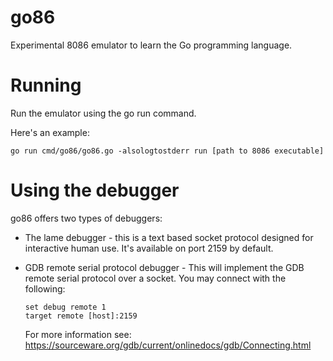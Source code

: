 # go86
Experimental 8086 emulator to learn the Go programming language.


# Running

Run the emulator using the go run command.  

Here's an example:

```
go run cmd/go86/go86.go -alsologtostderr run [path to 8086 executable]
```


# Using the debugger

go86 offers two types of debuggers:

* The lame debugger - this is a text based socket protocol designed for
  interactive human use.  It's available on port 2159 by default.

* GDB remote serial protocol debugger - This will implement the GDB remote
  serial protocol over a socket.  You may connect with the following:

  ```
  set debug remote 1
  target remote [host]:2159
  ```

  For more information see:
  https://sourceware.org/gdb/current/onlinedocs/gdb/Connecting.html

